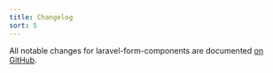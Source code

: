 ```yaml
---
title: Changelog
sort: 5
---
```


All notable changes for laravel-form-components are documented [on GitHub](https://github.com/rawilk/laravel-form-components/blob/main/CHANGELOG.md).
